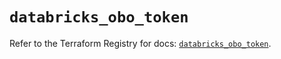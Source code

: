 # `databricks_obo_token`

Refer to the Terraform Registry for docs: [`databricks_obo_token`](https://registry.terraform.io/providers/databricks/databricks/1.52.0/docs/resources/obo_token).
